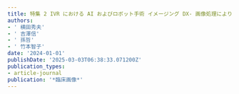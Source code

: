 ```yaml
---
title: 特集 2 IVR における AI およびロボット手術 イメージング DX- 画像処理により [みえないものを視る]-
authors:
- ' 横田秀夫'
- ' 吉澤信'
- ' 孫哲'
- ' 竹本智子'
date: '2024-01-01'
publishDate: '2025-03-03T06:38:33.071200Z'
publication_types:
- article-journal
publication: '*臨床画像*'
---
```


